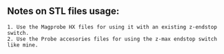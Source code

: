 ## Notes on STL files usage:
```
1. Use the Magprobe HX files for using it with an existing z-endstop switch.
2. Use the Probe accesories files for using the z-max endstop switch like mine.
```

